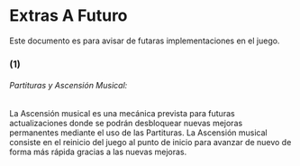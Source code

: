# Extras A Futuro

Este documento es para avisar de futaras implementaciones en el juego.

### (1)
###### Partituras y Ascensión Musical:

La Ascensión musical es una mecánica prevista para futuras actualizaciones donde se podrán desbloquear nuevas mejoras permanentes mediante el uso de las Partituras. La Ascensión musical consiste en el reinicio del juego al punto de inicio para avanzar de nuevo de forma más rápida gracias a las nuevas mejoras.
